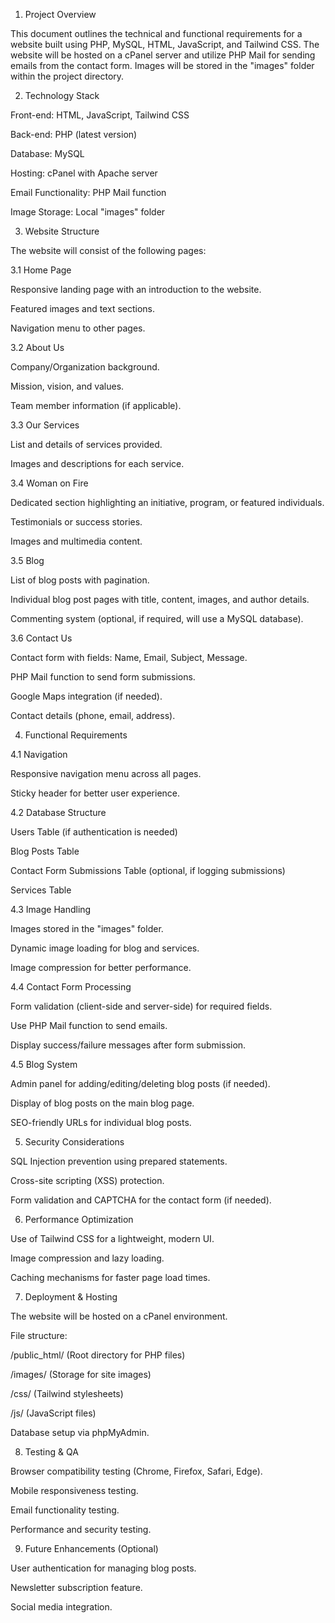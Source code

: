 1. Project Overview

This document outlines the technical and functional requirements for a website built using PHP, MySQL, HTML, JavaScript, and Tailwind CSS. The website will be hosted on a cPanel server and utilize PHP Mail for sending emails from the contact form. Images will be stored in the "images" folder within the project directory.

2. Technology Stack

Front-end: HTML, JavaScript, Tailwind CSS

Back-end: PHP (latest version)

Database: MySQL

Hosting: cPanel with Apache server

Email Functionality: PHP Mail function

Image Storage: Local "images" folder

3. Website Structure

The website will consist of the following pages:

3.1 Home Page

Responsive landing page with an introduction to the website.

Featured images and text sections.

Navigation menu to other pages.

3.2 About Us

Company/Organization background.

Mission, vision, and values.

Team member information (if applicable).

3.3 Our Services

List and details of services provided.

Images and descriptions for each service.

3.4 Woman on Fire

Dedicated section highlighting an initiative, program, or featured individuals.

Testimonials or success stories.

Images and multimedia content.

3.5 Blog

List of blog posts with pagination.

Individual blog post pages with title, content, images, and author details.

Commenting system (optional, if required, will use a MySQL database).

3.6 Contact Us

Contact form with fields: Name, Email, Subject, Message.

PHP Mail function to send form submissions.

Google Maps integration (if needed).

Contact details (phone, email, address).

4. Functional Requirements

4.1 Navigation

Responsive navigation menu across all pages.

Sticky header for better user experience.

4.2 Database Structure

Users Table (if authentication is needed)

Blog Posts Table

Contact Form Submissions Table (optional, if logging submissions)

Services Table

4.3 Image Handling

Images stored in the "images" folder.

Dynamic image loading for blog and services.

Image compression for better performance.

4.4 Contact Form Processing

Form validation (client-side and server-side) for required fields.

Use PHP Mail function to send emails.

Display success/failure messages after form submission.

4.5 Blog System

Admin panel for adding/editing/deleting blog posts (if needed).

Display of blog posts on the main blog page.

SEO-friendly URLs for individual blog posts.

5. Security Considerations

SQL Injection prevention using prepared statements.

Cross-site scripting (XSS) protection.

Form validation and CAPTCHA for the contact form (if needed).

6. Performance Optimization

Use of Tailwind CSS for a lightweight, modern UI.

Image compression and lazy loading.

Caching mechanisms for faster page load times.

7. Deployment & Hosting

The website will be hosted on a cPanel environment.

File structure:

/public_html/ (Root directory for PHP files)

/images/ (Storage for site images)

/css/ (Tailwind stylesheets)

/js/ (JavaScript files)

Database setup via phpMyAdmin.

8. Testing & QA

Browser compatibility testing (Chrome, Firefox, Safari, Edge).

Mobile responsiveness testing.

Email functionality testing.

Performance and security testing.

9. Future Enhancements (Optional)

User authentication for managing blog posts.

Newsletter subscription feature.

Social media integration.
